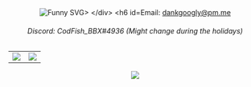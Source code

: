 <div align="center">
  <img src="https://svg-banners.vercel.app/api?type=typeWriter&text1=My%20balls%20are%20extremely%20itchy.%20🍙&width=1000&height=500" alt="Funny SVG>
</div>

###### Email: [dankgoogly@pm.me](mailto:dankgoogly@pm.me)

###### Discord: CodFish_BBX#4936 (Might change during the holidays)
<div align="center">
    <table>
        <tr>
            <td align="center" style="padding=0;width=50%;">
                <img src="https://github-readme-stats.vercel.app/api?username=DanKGooGLy&hide=contribs&title_color=4F8CC9&text_color=9f9f9f&show_icons=true&bg_color=00000000&hide_border=true&icon_color=4F8CC9&hide_title=true&count_private=true" />
            </td>
            <td align="center" style="padding=0;width=50%;">
                <img src="https://github-readme-stats.vercel.app/api/top-langs/?username=DanKGooGLy&hide=commits&title_color=4F8CC9&text_color=9f9f9f&layout=compact&show_icons=true&bg_color=00000000&hide_border=true&icon_color=00000000&count_private=true" />
            </td>
        </tr>
    </table>
  <img src="https://gpvc.arturio.dev/DanKGooGLy">
</div>

